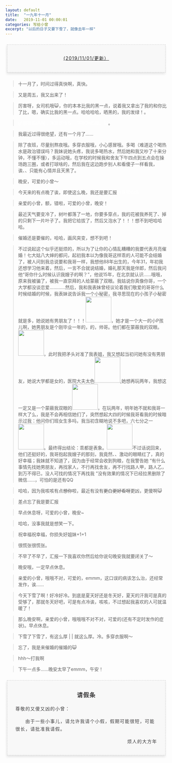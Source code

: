 ```yaml
---
layout: default
title:  "一九年十一月"
date:   2019-11-01 00:00:01
categories: 写给小曾
excerpt: "以后的日子又要下雪了，就像去年一样"
---
```



<section style="margin: 20px 0px;">
    <section style="padding: 5px;box-sizing: border-box;">
        <section style="text-align: center;border-width: 1px;border-style: dashed;border-color: #cccccc;background: #f8f8f8;box-shadow: #e5e5e5 -1px 5px 7px;letter-spacing: 1.5px;padding: 1em;color: #3f3e3f;box-sizing: border-box;">
            <section style="text-align: justify;padding: 2px 0.8em;line-height: 1.75em;font-size: 14px;box-sizing: border-box;">
                <p style="text-align: center;">
                    <a href="">(2019/11/01/更新）</a>
                </p>
            </section>
        </section>
    </section>
</section>

> 十一月了，时间过得真快啊，真快。

> 又是周五，我又出来了！

> 厉害呀，女司机哦😺，你的本本比我的黑一点，说着我又拿出了我的和你比了比，嗯，确实比我的黑一点。哈哈哈哈，晒黑的，我的发绿！。

> <font color="white">还是那句话啊：我喜欢你呀，可不许质疑。😺</font>。

> 我最近过得很绝望，还有一个月了…… 

> 除了夜班，尽量别熬夜哦。多穿衣服哦，小心感冒哦。多喝（难道这个喝热水是政治错误吗？我妹说她头疼，我说多喝热水，然后她和我又吵了十来分钟，不懂不懂），多运动哦，在学校的时候我和舍友下午四点到五点会在操场跑三圈，或者打球啥的，然后我在这边跑步别人和看傻子一样看我，诶、、只能有心情并且天黑了。

> 晚安，可爱的小曾～

> 今天来的有点晚了诶，即使这么晚，我还是要汇报<font color="white">我喜欢你呀</font>

> 亲爱的小曾，额，错啦，可爱的小曾，晚安！

> 最近天气要变冷了，树叶都落了一地，你要多穿点，我的花被我养死了、掉的只剩下一片叶子了。我把它给拔了，然后又泡水了！！！想不到吧哈哈哈。

> 催婚还是要催的，哈哈，画风突变，想不到吧！

> 不过说起这个似乎还挺烦的，所以为了让你的心情乱糟糟的我要代表月亮催婚！七大姑八大婶的都问，起初我本以为像我哥这样乖的人可能不会结婚了，被人问到我总说要和我哥一样，我想他88年出生的，今年31，年初我还想学习他来着，然后，一言不合就说结婚，婚礼那天我是伴郎，然后我问他“哥你什么时候认识我嫂子的啊？”，他说15年，在北京就认识……哦哦，原来我被骗了，被我一直崇拜的人给蒙蔽了双眼。我姑说你真像你哥，一个大学都没谈恋爱…………然后，我和我表妹曾经议论着我们敬爱的哥哥什么时候结婚的时候，我表妹说告诉我一个小秘密，我寻思现在的小孩子小秘密就是多，她说她有男朋友了！！！<img src="https://ae01.alicdn.com/kf/H784cb0fa2f8040c4a4a25dbda26804d9t.jpg" width="80">，她才是一个大一的小P孩儿啊，她男朋友是个刚毕业一年的，的，帅哥。他们都在蒙蔽我的双眼。<img src="https://p.pstatp.com/origin/1372300002d7bc56e9064" width="80">，此时我把矛头对准了我表姐，我又想起当初问她有没有男朋友，她说大学都是女的，医院大夫太色<img src="https://p.pstatp.com/origin/ff980000740c8b491975" width="80">,她想再玩两年，我想这一定又是一个蒙蔽我双眼的<img src="https://p.pstatp.com/origin/1372300002d7bc56e9064" width="80">，在玩两年，明年她不就和我哥一样大了么，我是不会再相信她们了，突然想起大四的时候我哥看我的时候暗示过我：他问你们班女生多吗，我当初含糊地说不多吧，六七分之一<img src="https://p.pstatp.com/origin/ff320000b0d15bd3acc1" width="80">。最终得出结论：乖都是表象。<img src="https://p.pstatp.com/origin/fe33000100c7eaa4aa65" width="80">不过话说回来，他们还挺好的，我哥抱起我嫂子的那刻，我竟然、、激动的眼睛红了，真的好幸福；我妹就不知道了，因为由于经常会收到狗粮，在我警告她 “有什么事情先找她男朋友，再找家人，不行再找舍友，再不行找路人甲，路人乙，到万不得已，没人可找的情况下再找我 ”没有效果的情况下已经拉黑删除了微信……，可怕的是还有QQ

> 哈哈，因为我咳咳有点<s>想你</s>啦，最近有没有<s>更白更好看呀</s>更凶，更傻啊😺

> 差点忘了我是要汇报<font color="white">我喜欢你呀</font>

> 早点休息呀，可爱的小曾，晚安~

> 哈哈，没事我就是想笑一下。

> 祝幸福祝幸福，你损失好姐妹+1+1

> 很慌张很慌张。

> 不早了不早了，汇报一下我喜欢你然后给你说句晚安我就要闭关了～

> 晚安哦，一定早点休息。 

> 亲爱的小曾，哦哦不对，可爱的，emmm，这口误的病该怎么治，还经常发作，诶……

> 今天下雪了啊！好冷好冷。到底是夏天好还是冬天好，夏天的汗我可是真的受够了，那就冬天好吧，可是有点冷诶，咳咳，不过想起我喜欢的人可就温暖了！

> 那么晚安啊，亲爱的小曾，哦哦哦不对不对，可爱的(还有不定时发作的症状)。早点休息。

> 下雪了下雪了，有这么厚 |                                   | 就这么厚。冷。多穿衣服啊～

> 忘了，我是来催婚的催婚的😺

> hhh～打我啊

> 下午一点多……晚安太早了emmm，午安！


<section style="margin: 20px 0px;">
    <section style="padding: 5px;box-sizing: border-box;">
        <section style="text-align: center;border-width: 1px;border-style: dashed;border-color: #cccccc;background: #f8f8f8;box-shadow: #e5e5e5 -1px 5px 7px;letter-spacing: 1.5px;padding: 1em;color: #3f3e3f;box-sizing: border-box;">
            <section style="padding: 2px 0.8em;line-height: 1.75em;font-size: 14px;box-sizing: border-box;">
                <p style="text-align: center; font-size: 18px">
                    <b>请假条</b>
                </p>
                <p style="text-align: left;">
                    尊敬的又傻又凶的小曾：
                </p>
                <p style="text-align: left;">
                    &emsp;&emsp;由于一些小事儿，请允许我请个小假，假期可能很短，可能很长，请批准我请假。
                </p>
                <p style="text-align: right;">
                    烦人的大方年
                </p>
            </section>
        </section>
    </section>
</section>
